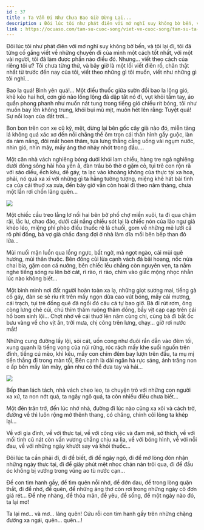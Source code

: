 ```yaml
---
id : 37
title : Ta Vẫn Đi Như Chưa Bao Giờ Dừng Lại...
description : Đôi lúc tôi như phát điên với mớ nghĩ suy không bờ bến, và tôi lại đi, tôi đã từng cố gắng viết về những chuyến đi của mình một cách tốt nhất, với một vài người, tôi đã làm được phần nào điều đó. Nhưng... viết theo cách của riêng tôi ư? Tôi chưa từng thử, và bây giờ là một lối viết điên rồ, chân thật nhất từ trước đến nay của tôi, viết theo những gì tôi muốn, viết như những gì tôi nghĩ...
link : https://ocuaso.com/tam-su-cuoc-song/viet-ve-cuoc-song/tam-su-ta-van-di-nhu-chua-bao-gio-dung-lai.html
---
```


Đôi lúc tôi như phát điên với mớ nghĩ suy không bờ bến, và tôi lại đi, tôi
đã từng cố gắng viết về những chuyến đi của mình một cách tốt nhất, với
một vài người, tôi đã làm được phần nào điều đó. Nhưng... viết theo cách
của riêng tôi ư? Tôi chưa từng thử, và bây giờ là một lối viết điên rồ,
chân thật nhất từ trước đến nay của tôi, viết theo những gì tôi muốn, viết
như những gì tôi nghĩ...

Bao la quá! Bình yên quá!... Một điếu thuốc giữa sườn đồi bao la lộng gió,
khẽ kéo hai hơi, cơn gió nào lồng lộng đã dập tắt nó đi, vụt khỏi tầm tay,
áo quần phong phanh như muốn nát tung trong tiếng gió chiều rít bóng, tôi
như muốn bay lên không trung, khói bụi mù mịt, muốn hét lên rằng: Tuyệt
quá! Sự nổi loạn của đất trời...

Bon bon trên con xe cũ kỹ, mệt, dừng lại bên gốc cây già nào đó, miễn tàng
lá không quá xác xơ đến nỗi chẳng thể ôm trọn cái thân hình gầy guộc, làn
da rám nắng, đôi mắt hoen thâm, tựa lưng thẳng cẳng uống vài ngụm nước,
nhìn gió, nhìn mây, mấy áng thơ nhảy nhót trong đầu....

Một căn nhà vách nghiêng bóng dưới khói lam chiều, hàng tre ngả nghiêng
dưới dòng sông hài hòa yên ả, đàn trâu bò thờ ơ gặm cỏ, tụi trẻ con rộn
rã với sáo diều, ếch kêu, dế gáy, ta lạc vào khoảng không của thực tại xa
hoa, phải, nó quá xa xỉ với những gì ta hằng tưởng tượng, miệng khẽ hát
bài tình ca của cái thuở xa xưa, đến bây giờ vẫn còn hoài đi theo năm tháng,
chưa một lần rơi chốn lãng quên...

![](https://ocuaso.com/wp-content/uploads/2016/01/tam-su-ta-van-di-nhu-chua-bao-gio-dung-lai.jpg)

Một chiếc cầu treo lẳng lơ nối hai bên bờ phố chợ miền xuôi, ta đi qua chậm
rãi, lắc lư, chao đảo, dưới cái nắng chiều sót lại là chiếc nón của lão
ngư già khéo léo, miệng phì phèo điếu thuốc rê lá chuối, gom về những mẻ
lưới cá rô phi đồng, bà vợ già chắc đang đợi ở nhà làm dĩa mồi bên bếp than
đỏ lửa...

Mùi muối mặn luồn qua lồng ngực, bất ngờ, mà ngọt ngào, cái mùi quê hương,
mùi thân thuộc. Bên đống củi lửa cạnh vách đá bãi hoang, nốc nửa chai bia,
gặm con cá nướng, bên chiếc lều chẳng còn nguyên vẹn, ta nằm nghe tiếng
sóng ru lên bờ cát, rì rào, rì rào, chìm vào giấc mộng nhọc nhằn lúc nào
không biết...

Một bình mình nơi đất người hoàn toàn xa lạ, những giọt sương mai, tiếng
gà cồ gáy, đàn se sẻ ríu rít trên mấy ngọn dừa cao vút bóng, mấy cái mương,
cái trạch, tụi trẻ đồng quê đã ngồi đó câu cá tự bao giờ. Bà đi rút rơm,
ông còng lưng chẻ củi, chú thím thăm ruộng thăm đồng, bầy vịt cạp cạp trên
cái hố bom sình lội... Chợt nhớ về cái thuở lên năm cùng chị, cùng bà đi
bắt ốc bưu vàng về cho vịt ăn, trời mưa, chị cõng trên lưng, chạy... giờ
rơi nước mắt!

Những cung đường lầy lội, sỏi cát, uốn cong như đuôi rắn dẫn vào đêm tối,
xung quanh là tiếng vọng của núi rừng, róc rách mấy khe suối nguồn trên
đỉnh, tiếng cú mèo, khỉ kêu, mấy con chim đêm bay lượn trên đầu, ta mụ mị
tiến thẳng đi trong màn tối, Bên cạnh là dải ngân hà rực sáng, ánh trăng
non e ấp bên mấy làn mây, gần như có thể đưa tay và hái...

![](https://ocuaso.com/wp-content/uploads/2016/05/tam-su-sau-nhung-chuyen-di.jpg)

Bếp than lách tách, nhà vách cheo leo, ta chuyện trò với những con người
xa xứ, ta non nớt quá, ta ngây ngô quá, ta còn nhiều điều chưa biết...

Một đên trăn trở, đến lúc nhớ nhà, đường đi lúc nào cũng xa xôi và cách
trở, đường về thì luôn rộng mở thênh thang, có chăng, chính cõi lòng ta
khép lại...

Về với gia đình, về với thực tại, về với công việc và đam mê, sở thích,
về với mối tình cũ nát còn vấn vương chẳng chịu xa lìa, về với bóng hình,
về với nỗi đau, về với những ngày khướt say và khói thuốc...

Đôi lúc ta cần phải đi, đi để biết, đi để ngây ngô, đi để mở lòng đón nhận
những ngày thực tại, đi để giây phút mệt nhọc chán nản trôi qua, đi để đầu
óc không bị vướng trong vũng ao tù nước cạn...

Để con tim hanh gầy, để tìm quên nỗi nhớ, để đớn đau, để trong lòng quặn
thắt, đi để nhớ, để quên, để những áng thơ còn rơi trong những ngày cô đơn
giá rét... Để nhẹ nhàng, để thỏa mãn, để yêu, để sống, để một ngày nào đó,
ta lại mơ!

Ta lại mơ... và mơ... lãng quên! Cứu rỗi con tim hanh gầy trên những chặng
đường xa ngái, quên... quên...!